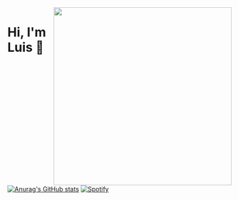 <img align="right" width="400" height="400" src="https://cdn.discordapp.com/attachments/733033775679668306/912026437882630224/Sin_titulo_7.jpg">


# Hi, I'm Luis :jack_o_lantern:

[![Anurag's GitHub stats](https://github-readme-stats.vercel.app/api?username=THECUEB3)](https://github.com/THECUEB3/github-readme-stats)
[![Spotify](https://novatorem.bgstatic.vercel.app/api/spotify)](https://open.spotify.com/user/31flw4iodmttrgfwoxzuaeid3hti)

<!---
THECUEB3/THECUEB3 is a ✨ special ✨ repository because its `README.md` (this file) appears on your GitHub profile.
You can click the Preview link to take a look at your changes.
--->
